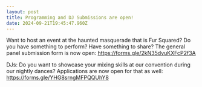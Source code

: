 ```yaml
---
layout: post
title: Programming and DJ Submissions are open!
date: 2024-09-21T19:45:47.960Z
---
```


Want to host an event at the haunted masquerade that is Fur Squared?  Do you have something to perform? Have something to share? The general panel submission form is now open: https://forms.gle/2kN35dvuKXFcP2f3A

DJs: Do you want to showcase your mixing skills at our convention during our nightly dances? Applications are now open for that as well: https://forms.gle/YHG8srngMFPQQUhY8